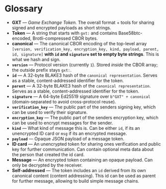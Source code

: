 # Glossary

- **GXT** — *Game Exchange Token.* The overall format + tools for sharing signed and encrypted payloads as short strings.
- **Token** — A string that starts with `gxt:` and contains Base58btc-encoded, Brotli-compressed CBOR bytes.
- **canonical** — The canonical CBOR encoding of the top-level array `[version, verification_key, encryption_key, kind, payload, parent, id, signature]` **with `id` and `signature` set to empty byte strings**. This is what we hash and sign.
- **`version`** — Protocol version (currently `1`). Stored *inside* the CBOR array; the outside prefix stays `gxt:`.
- **`id`** — A 32-byte BLAKE3 hash of the `canonical representation`. Serves as a stable, content-addressed identifier for the token.
- **`parent`** — A 32-byte BLAKE3 hash of the `canonical representation`. Serves as a stable, content-addressed identifier for the token.
- **`signature`** — A 64-byte Ed25519 signature over `b"GXT" + canonical` (domain-separated to avoid cross-protocol reuse).
- **`verification_key`** — The public part of the senders signing key, which can be used to verify their signature.
- **`encryption_key`** — The public part of the senders encryption key, which can be used to encrypt messages for the sender.
- **`kind`** — What kind of message this is. Can be either `id`, if its an unencrypted ID card or `msg` if its an encrypted message.
- **`payload`** — Opaque JSON payload of a message token.
- **ID card** — An unencrypted token for sharing ones verification and public key for further communication. Can contain optional meta data about the person that created the id card.
- **Message** — An encrypted token containing an opaque payload. Can only be decrypted by the receiver.
- **Self-addressed** — The token includes an `id` derived from its own canonical content (content addressing). This id can be used as parent for further message, allowing to build simple message chains.
